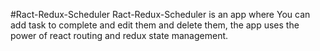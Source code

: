 #Ract-Redux-Scheduler 
Ract-Redux-Scheduler is an app where You can add task to complete and edit them and delete them, the app uses the power of react routing and redux state management.
